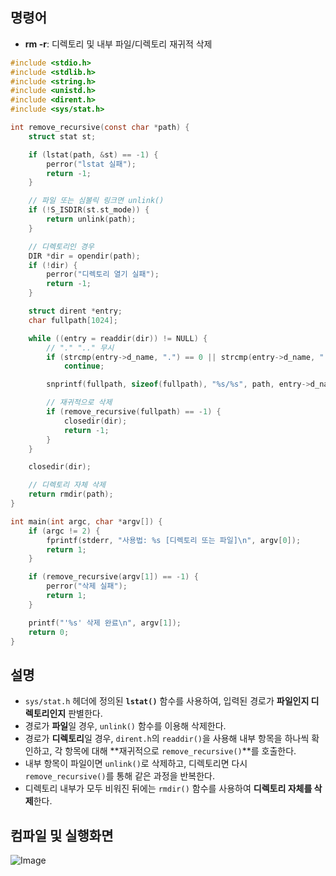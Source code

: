 ## 명령어
- **rm -r**: 디렉토리 및 내부 파일/디렉토리 재귀적 삭제

```c
#include <stdio.h>
#include <stdlib.h>
#include <string.h>
#include <unistd.h>
#include <dirent.h>
#include <sys/stat.h>

int remove_recursive(const char *path) {
    struct stat st;

    if (lstat(path, &st) == -1) {
        perror("lstat 실패");
        return -1;
    }

    // 파일 또는 심볼릭 링크면 unlink()
    if (!S_ISDIR(st.st_mode)) {
        return unlink(path);
    }

    // 디렉토리인 경우
    DIR *dir = opendir(path);
    if (!dir) {
        perror("디렉토리 열기 실패");
        return -1;
    }

    struct dirent *entry;
    char fullpath[1024];

    while ((entry = readdir(dir)) != NULL) {
        // "." ".." 무시
        if (strcmp(entry->d_name, ".") == 0 || strcmp(entry->d_name, "..") == 0)
            continue;

        snprintf(fullpath, sizeof(fullpath), "%s/%s", path, entry->d_name);

        // 재귀적으로 삭제
        if (remove_recursive(fullpath) == -1) {
            closedir(dir);
            return -1;
        }
    }

    closedir(dir);

    // 디렉토리 자체 삭제
    return rmdir(path);
}

int main(int argc, char *argv[]) {
    if (argc != 2) {
        fprintf(stderr, "사용법: %s [디렉토리 또는 파일]\n", argv[0]);
        return 1;
    }

    if (remove_recursive(argv[1]) == -1) {
        perror("삭제 실패");
        return 1;
    }

    printf("'%s' 삭제 완료\n", argv[1]);
    return 0;
}
```
## 설명

- ``sys/stat.h`` 헤더에 정의된 **`lstat()`** 함수를 사용하여, 입력된 경로가 **파일인지 디렉토리인지** 판별한다.
- 경로가 **파일**일 경우, ``unlink()`` 함수를 이용해 삭제한다.
- 경로가 **디렉토리**일 경우, ``dirent.h``의 ``readdir()``을 사용해 내부 항목을 하나씩 확인하고,
  각 항목에 대해 **재귀적으로 `remove_recursive()`**를 호출한다.
- 내부 항목이 파일이면 ``unlink()``로 삭제하고, 디렉토리면 다시 ``remove_recursive()``를 통해 같은 과정을 반복한다.
- 디렉토리 내부가 모두 비워진 뒤에는 ``rmdir()`` 함수를 사용하여 **디렉토리 자체를 삭제**한다.

## 컴파일 및 실행화면

![Image](https://github.com/user-attachments/assets/3bd44a32-10cc-48c4-98e9-995acf8616bc)